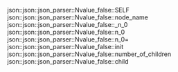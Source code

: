 json::json::json_parser::Nvalue_false::SELF
json::json::json_parser::Nvalue_false::node_name
json::json::json_parser::Nvalue_false::_n_0
json::json::json_parser::Nvalue_false::n_0
json::json::json_parser::Nvalue_false::n_0=
json::json::json_parser::Nvalue_false::init
json::json::json_parser::Nvalue_false::number_of_children
json::json::json_parser::Nvalue_false::child